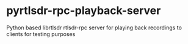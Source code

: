 # pyrtlsdr-rpc-playback-server
Python based librtlsdr rtlsdr-rpc server for playing back recordings to clients for testing purposes
